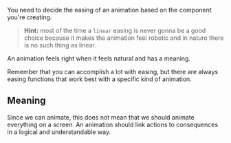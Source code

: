 You need to decide the easing of an animation based on the component you're creating.

> **Hint:** most of the time a `linear` easing is never gonna be a good choice because it makes the animation feel robotic and in nature there is no such thing as linear.

An animation feels right when it feels natural and has a meaning.

Remember that you can accomplish a lot with easing, but there are always easing functions that work best with a specific kind of animation.

## Meaning
Since we can animate, this does not mean that we should animate everything on a screen. An animation should link actions to consequences in a logical and understandable way.